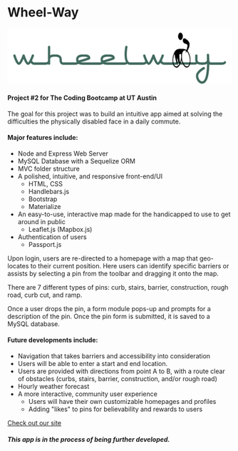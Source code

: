 # Wheel-Way

![Image of wheelway2](https://github.com/nabiya15/Wheel-Way/blob/master/public/images/wheelway2.png)

#### Project #2 for The Coding Bootcamp at UT Austin 

The goal for this project was to build an intuitive app aimed at solving the difficulties the physically disabled face in a daily commute.

#### Major features include: 
  * Node and Express Web Server 
  * MySQL Database with a Sequelize ORM 
  * MVC folder structure 
  * A polished, intuitive, and responsive front-end/UI
    * HTML, CSS
    * Handlebars.js
    * Bootstrap
    * Materialize
  * An easy-to-use, interactive map made for the handicapped to use to get around in public
    * Leaflet.js (Mapbox.js)
  * Authentication of users
    * Passport.js
 
Upon login, users are re-directed to a homepage with a map that geo-locates to their current position.
Here users can identify specific barriers or assists by selecting a pin from the toolbar and dragging it onto the map.

There are 7 different types of pins: curb, stairs, barrier, construction, rough road, curb cut, and ramp. 

Once a user drops the pin, a form module pops-up and prompts for a description of the pin.
Once the pin form is submitted, it is saved to a MySQL database. 

#### Future developments include: 
  * Navigation that takes barriers and accessibility into consideration
   * Users will be able to enter a start and end location.
   * Users are provided with directions from point A to B, with a route clear of obstacles (curbs, stairs, barrier, construction, and/or rough road)
  * Hourly weather forecast 
  * A more interactive, community user experience
    * Users will have their own customizable homepages and profiles 
    * Adding "likes" to pins for believability and rewards to users
  
[Check out our site](https://fierce-mountain-65472.herokuapp.com/)

#### *This app is in the process of being further developed.*

